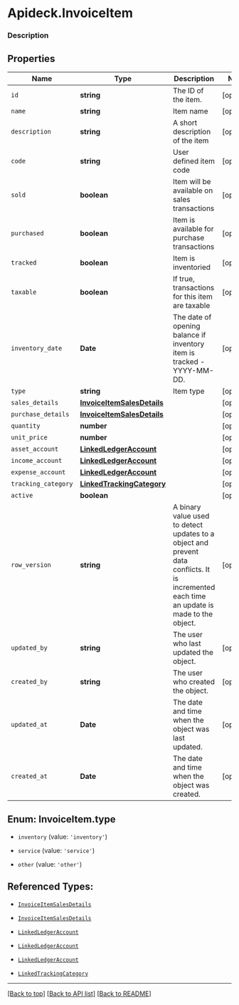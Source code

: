 # Apideck.InvoiceItem

### Description

## Properties
Name | Type | Description | Notes
------------ | ------------- | ------------- | -------------
`id` | **string** | The ID of the item. | [optional] 
`name` | **string** | Item name | [optional] 
`description` | **string** | A short description of the item | [optional] 
`code` | **string** | User defined item code | [optional] 
`sold` | **boolean** | Item will be available on sales transactions | [optional] 
`purchased` | **boolean** | Item is available for purchase transactions | [optional] 
`tracked` | **boolean** | Item is inventoried | [optional] 
`taxable` | **boolean** | If true, transactions for this item are taxable | [optional] 
`inventory_date` | **Date** | The date of opening balance if inventory item is tracked - YYYY-MM-DD. | [optional] 
`type` | **string** | Item type | [optional] 
`sales_details` | [**InvoiceItemSalesDetails**](InvoiceItemSalesDetails.md) |  | [optional] 
`purchase_details` | [**InvoiceItemSalesDetails**](InvoiceItemSalesDetails.md) |  | [optional] 
`quantity` | **number** |  | [optional] 
`unit_price` | **number** |  | [optional] 
`asset_account` | [**LinkedLedgerAccount**](LinkedLedgerAccount.md) |  | [optional] 
`income_account` | [**LinkedLedgerAccount**](LinkedLedgerAccount.md) |  | [optional] 
`expense_account` | [**LinkedLedgerAccount**](LinkedLedgerAccount.md) |  | [optional] 
`tracking_category` | [**LinkedTrackingCategory**](LinkedTrackingCategory.md) |  | [optional] 
`active` | **boolean** |  | [optional] 
`row_version` | **string** | A binary value used to detect updates to a object and prevent data conflicts. It is incremented each time an update is made to the object. | [optional] 
`updated_by` | **string** | The user who last updated the object. | [optional] 
`created_by` | **string** | The user who created the object. | [optional] 
`updated_at` | **Date** | The date and time when the object was last updated. | [optional] 
`created_at` | **Date** | The date and time when the object was created. | [optional] 





<a name="InvoiceItemType"></a>
## Enum: InvoiceItem.type


* `inventory` (value: `'inventory'`)

* `service` (value: `'service'`)

* `other` (value: `'other'`)




## Referenced Types:










* [`InvoiceItemSalesDetails`](InvoiceItemSalesDetails.md)
* [`InvoiceItemSalesDetails`](InvoiceItemSalesDetails.md)


* [`LinkedLedgerAccount`](LinkedLedgerAccount.md)
* [`LinkedLedgerAccount`](LinkedLedgerAccount.md)
* [`LinkedLedgerAccount`](LinkedLedgerAccount.md)
* [`LinkedTrackingCategory`](LinkedTrackingCategory.md)







---

[[Back to top]](#) [[Back to API list]](../../../../README.md#documentation-for-api-endpoints) [[Back to README]](../../../../README.md)



